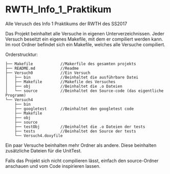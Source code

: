 # RWTH_Info_1_Praktikum

Alle Verusch des Info 1 Praktikums der RWTH des SS2017

Das Projekt beinhaltet alle Versuche in eigenen Unterverzeichnissen.
Jeder Versuch beseitzt ein eigenes Makefile, mit dem er compiliert werden kann.
Im root Ordner befindet sich ein Makefile, welches alle Versuche compiliert.

Orderstrucktur:

    ├── Makefile            //Makerfile des gesamten projekts
    ├── README.md           //Readme
    ├── Versuch0            //Ein Versuch
    │   ├── bin             //Beinhaltet die ausführbare Datei
    │   ├── Makefile        //Makefile des Versuches
    │   ├── obj             //Beinhaltet die .o Dateien
    │   └── source          //Beinhaltet den Source-code (das eigentliche Programm)
    └── Versuch4
        ├── bin
        ├── googletest      //Beinhaltet den googletest code
        ├── Makefile
        ├── obj
        ├── source
        ├── testObj         //Beinhaltet die .o Dateien der tests
        ├── tests           //Beinhaltet den Source der tests
        └── Versuch4.doxyfile
    


Ein paar Versuche beinhalten mehr Ordner als andere. Diese beinhalten zusätzliche Dateien für die UnitTest.

Falls das Projekt sich nicht compilieren lässt, einfach den source-Ordner anschauen und vom Code inspirieren lassen.
